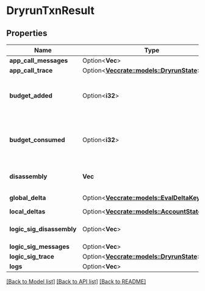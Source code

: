 # DryrunTxnResult

## Properties

Name | Type | Description | Notes
------------ | ------------- | ------------- | -------------
**app_call_messages** | Option<**Vec<String>**> |  | [optional]
**app_call_trace** | Option<[**Vec<crate::models::DryrunState>**](DryrunState.md)> |  | [optional]
**budget_added** | Option<**i32**> | Budget added during execution of app call transaction. | [optional]
**budget_consumed** | Option<**i32**> | Budget consumed during execution of app call transaction. | [optional]
**disassembly** | **Vec<String>** | Disassembled program line by line. | 
**global_delta** | Option<[**Vec<crate::models::EvalDeltaKeyValue>**](EvalDeltaKeyValue.md)> | Application state delta. | [optional]
**local_deltas** | Option<[**Vec<crate::models::AccountStateDelta>**](AccountStateDelta.md)> |  | [optional]
**logic_sig_disassembly** | Option<**Vec<String>**> | Disassembled lsig program line by line. | [optional]
**logic_sig_messages** | Option<**Vec<String>**> |  | [optional]
**logic_sig_trace** | Option<[**Vec<crate::models::DryrunState>**](DryrunState.md)> |  | [optional]
**logs** | Option<**Vec<String>**> |  | [optional]

[[Back to Model list]](../README.md#documentation-for-models) [[Back to API list]](../README.md#documentation-for-api-endpoints) [[Back to README]](../README.md)


